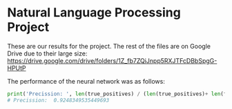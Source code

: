 # Natural Language Processing Project

These are our results for the project. The rest of the files are on Google Drive due to their large size: https://drive.google.com/drive/folders/1Z_fb7ZQiJnpp5RXJTFcDBbSpgG-HPUtP

The performance of the neural network was as follows:
```python
print('Precission: ', len(true_positives) / (len(true_positives)+ len(false_positives)))
# Precission:  0.9248349535449693
```